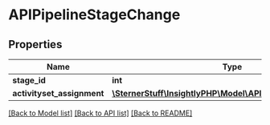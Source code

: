 # APIPipelineStageChange

## Properties
Name | Type | Description | Notes
------------ | ------------- | ------------- | -------------
**stage_id** | **int** |  | [optional] 
**activityset_assignment** | [**\SternerStuff\InsightlyPHP\Model\APIActivitySetAssignment**](APIActivitySetAssignment.md) |  | [optional] 

[[Back to Model list]](../README.md#documentation-for-models) [[Back to API list]](../README.md#documentation-for-api-endpoints) [[Back to README]](../README.md)


